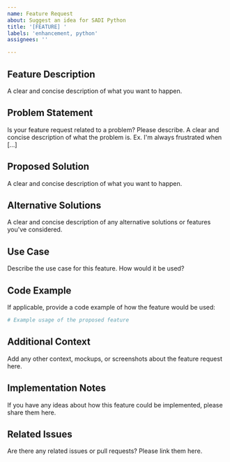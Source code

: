 ```yaml
---
name: Feature Request
about: Suggest an idea for SADI Python
title: '[FEATURE] '
labels: 'enhancement, python'
assignees: ''

---
```


## Feature Description

A clear and concise description of what you want to happen.

## Problem Statement

Is your feature request related to a problem? Please describe.
A clear and concise description of what the problem is. Ex. I'm always frustrated when [...]

## Proposed Solution

A clear and concise description of what you want to happen.

## Alternative Solutions

A clear and concise description of any alternative solutions or features you've considered.

## Use Case

Describe the use case for this feature. How would it be used?

## Code Example

If applicable, provide a code example of how the feature would be used:

```python
# Example usage of the proposed feature
```

## Additional Context

Add any other context, mockups, or screenshots about the feature request here.

## Implementation Notes

If you have any ideas about how this feature could be implemented, please share them here.

## Related Issues

Are there any related issues or pull requests? Please link them here.